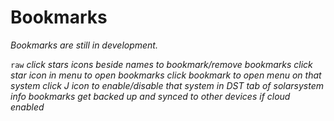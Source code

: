# Bookmarks

*Bookmarks are still in development.*

`raw`
*click stars icons beside names to bookmark/remove bookmarks
click star icon in menu to open bookmarks
click bookmark to open menu on that system
click J icon to enable/disable that system in DST tab of solarsystem info
bookmarks get backed up and synced to other devices if cloud enabled*

<!--stackedit_data:
eyJoaXN0b3J5IjpbMTY0ODc0NTk0NywtNTk5MTg4MTQzLDEzNz
IzODM5NzUsLTEzOTE4MTQwMjAsLTE2OTg0NDU1MDBdfQ==
-->